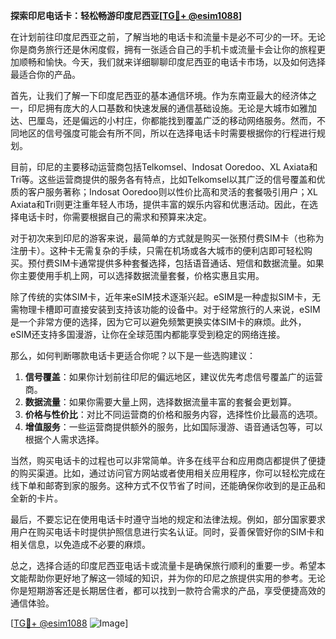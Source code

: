**探索印尼电话卡：轻松畅游印度尼西亚[[TG💪+ @esim1088](https://t.me/s/esim1088)]**

在计划前往印度尼西亚之前，了解当地的电话卡和流量卡是必不可少的一环。无论你是商务旅行还是休闲度假，拥有一张适合自己的手机卡或流量卡会让你的旅程更加顺畅和愉快。今天，我们就来详细聊聊印度尼西亚的电话卡市场，以及如何选择最适合你的产品。

首先，让我们了解一下印度尼西亚的基本通信环境。作为东南亚最大的经济体之一，印尼拥有庞大的人口基数和快速发展的通信基础设施。无论是大城市如雅加达、巴厘岛，还是偏远的小村庄，你都能找到覆盖广泛的移动网络服务。然而，不同地区的信号强度可能会有所不同，所以在选择电话卡时需要根据你的行程进行规划。

目前，印尼的主要移动运营商包括Telkomsel、Indosat Ooredoo、XL Axiata和Tri等。这些运营商提供的服务各有特点，比如Telkomsel以其广泛的信号覆盖和优质的客户服务著称；Indosat Ooredoo则以性价比高和灵活的套餐吸引用户；XL Axiata和Tri则更注重年轻人市场，提供丰富的娱乐内容和优惠活动。因此，在选择电话卡时，你需要根据自己的需求和预算来决定。

对于初次来到印尼的游客来说，最简单的方式就是购买一张预付费SIM卡（也称为注册卡）。这种卡无需复杂的手续，只需在机场或各大城市的便利店即可轻松购买。预付费SIM卡通常提供多种套餐选择，包括语音通话、短信和数据流量。如果你主要使用手机上网，可以选择数据流量套餐，价格实惠且实用。

除了传统的实体SIM卡，近年来eSIM技术逐渐兴起。eSIM是一种虚拟SIM卡，无需物理卡槽即可直接安装到支持该功能的设备中。对于经常旅行的人来说，eSIM是一个非常方便的选择，因为它可以避免频繁更换实体SIM卡的麻烦。此外，eSIM还支持多国漫游，让你在全球范围内都能享受到稳定的网络连接。

那么，如何判断哪款电话卡更适合你呢？以下是一些选购建议：

1. **信号覆盖**：如果你计划前往印尼的偏远地区，建议优先考虑信号覆盖广的运营商。
2. **数据流量**：如果你需要大量上网，选择数据流量丰富的套餐会更划算。
3. **价格与性价比**：对比不同运营商的价格和服务内容，选择性价比最高的选项。
4. **增值服务**：一些运营商提供额外的服务，比如国际漫游、语音通话包等，可以根据个人需求选择。

当然，购买电话卡的过程也可以非常简单。许多在线平台和应用商店都提供了便捷的购买渠道。比如，通过访问官方网站或者使用相关应用程序，你可以轻松完成在线下单和邮寄到家的服务。这种方式不仅节省了时间，还能确保你收到的是正品和全新的卡片。

最后，不要忘记在使用电话卡时遵守当地的规定和法律法规。例如，部分国家要求用户在购买电话卡时提供护照信息进行实名认证。同时，妥善保管好你的SIM卡和相关信息，以免造成不必要的麻烦。

总之，选择合适的印度尼西亚电话卡或流量卡是确保旅行顺利的重要一步。希望本文能帮助你更好地了解这一领域的知识，并为你的印尼之旅提供实用的参考。无论你是短期游客还是长期居住者，都可以找到一款符合需求的产品，享受便捷高效的通信体验。

[[TG💪+ @esim1088](https://t.me/s/esim1088) ![Image](https://i.postimg.cc/4NQfJmqS/Snipaste-2025-05-13-00-14-12.png)]